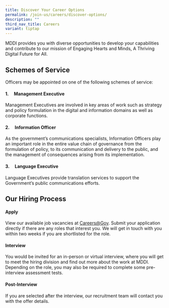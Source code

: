 ```yaml
---
title: Discover Your Career Options
permalink: /join-us/careers/discover-options/
description: ""
third_nav_title: Careers
variant: tiptap
---
```

<p>MDDI provides you with diverse opportunities to develop your capabilities
and contribute to our mission of Engaging Hearts and Minds, A Thriving
Digital Future for All.</p>
<h2>Schemes of Service</h2>
<p>Officers may be appointed on one of the following schemes of service:</p>
<h4>1.&nbsp;&nbsp;&nbsp;&nbsp; Management Executive</h4>
<p>Management Executives are involved in key areas of work such as strategy
and policy formulation in the digital and information domains as well as
corporate functions.</p>
<h4>2.&nbsp;&nbsp;&nbsp;&nbsp; Information Officer</h4>
<p>As the government’s communications specialists, Information Officers play
an important role in the entire value chain of governance from the formulation
of policy, to its communication and delivery to the public, and the management
of consequences arising from its implementation.</p>
<h4>3.&nbsp;&nbsp;&nbsp;&nbsp; Language Executive</h4>
<p>Language Executives provide translation services to support the Government’s
public communications efforts.</p>
<h2>Our Hiring Process</h2>
<h4>Apply</h4>
<p>View our available job vacancies at <a href="https://www.careers.gov.sg/" rel="noopener noreferrer nofollow" target="_blank">Careers@Gov</a>. Submit your application
directly if there are any roles that interest you. We will get in touch
with you within two weeks if you are shortlisted for the role.</p>
<h4>Interview</h4>
<p>You would be invited for an in-person or virtual interview, where you
will get to meet the hiring division and find out more about the work at
MDDI. Depending on the role, you may also be required to complete some
pre-interview assessment tests.</p>
<h4>Post-Interview</h4>
<p>If you are selected after the interview, our recruitment team will contact
you with the offer details.</p>